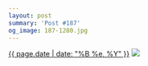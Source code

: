 ```yaml
---
layout: post
summary: 'Post #187'
og_image: 187-1280.jpg
---
```


<p>
  <time><a href="/187">{{ page.date | date: "%B %e, %Y" }}</a></time>
  <a href="/187"><img src="{{ site.assets_url }}/187-640.jpg" srcset="{{ site.assets_url }}/187-1280.jpg 1280w, {{ site.assets_url }}/187-960.jpg 960w, {{ site.assets_url }}/187-640.jpg 640w, {{ site.assets_url }}/187-320.jpg 320w" sizes="(min-width: 700px) 50vw, calc(100vw - 2rem)" /></a>
</p>
